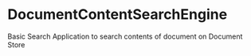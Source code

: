 # DocumentContentSearchEngine
Basic Search Application  to search contents of document on Document Store
